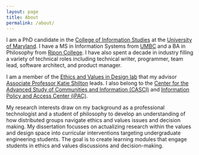 ```yaml
---
layout: page
title: About
permalink: /about/
---
```


I am a PhD candidate in the [College of Information Studies] at the 
[University of Maryland]. I have a MS in Information Systems from 
[UMBC] and a BA in Philosophy from [Ripon College]. I have also spent 
a decade in industry filling a variety of technical roles 
including technical writer, programmer, team lead, software architect, 
and product manager. 

I am a member of the [Ethics and Values in Design lab] that my advisor 
[Associate Professor Katie Shilton] leads. I also belong to the 
[Center for the Advanced Study of Communities and Information (CASCI)] 
and [Information Policy and Access Center (iPAC)].

My research interests draw on my background as a professional technologist 
and a student of philosophy to develop an understanding of how distributed 
groups navigate ethics and values issues and decision making. My dissertation
focusses on actualizing research within the values and design space into 
curricular interventions targeting undergraduate engineering students. The 
goal is to create learning modules that engage students in ethics and values 
discussions and decision-making.

[College of Information Studies]: (http://ischool.umd.edu)
[University of Maryland]: (http://www.umd.edu)
[UMBC]: (http://onlinems.umbc.edu)
[Ripon College]: (http://www.ripon.edu)
[Ethics and Values in Design lab]: (http://evidlab.umd.edu)
[Associate Professor Katie Shilton]: (http://terpconnect.umd.edu/~kshilton/)
[Center for the Advanced Study of Communities and Information (CASCI)]: (http://casci.umd.edu)
[Information Policy and Access Center (iPAC)]: (http://ipac.umd.edu/)
